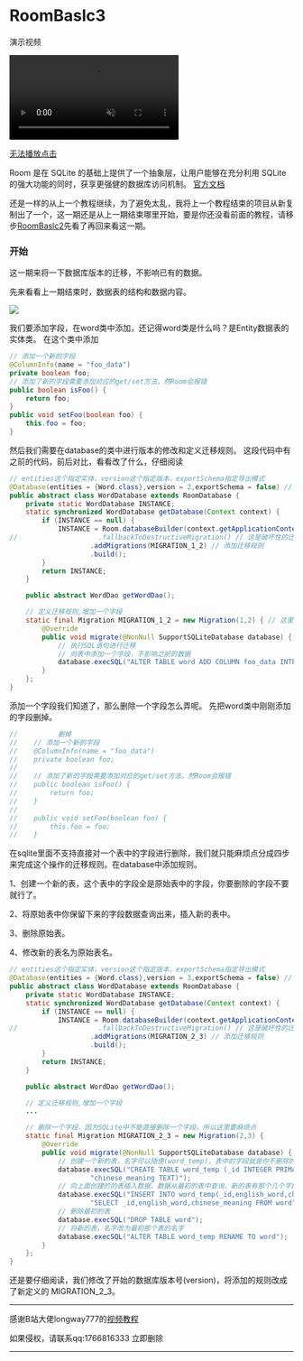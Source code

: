 # RoomBaslc3
演示视频

<video src="https://yi-sheep.github.io/RoomBasic2/Res/mp4/1.mp4"  autoplay loop muted>浏览器不支持播放该视频</video>

[无法播放点击](https://yi-sheep.github.io/RoomBasic2/Res/mp4/1.mp4)

Room 是在 SQLite 的基础上提供了一个抽象层，让用户能够在充分利用 SQLite 的强大功能的同时，获享更强健的数据库访问机制。
[官方文档](https://developer.android.google.cn/jetpack/androidx/releases/room?hl=zh_cn)

还是一样的从上一个教程继续，为了避免太乱，我将上一个教程结束的项目从新复制出了一个，这一期还是从上一期结束哪里开始，要是你还没看前面的教程，请移步[RoomBaslc2](https://github.com/yi-sheep/RoomBasic2)先看了再回来看这一期。

### 开始
这一期来将一下数据库版本的迁移，不影响已有的数据。

先来看看上一期结束时，数据表的结构和数据内容。

<img src="https://yi-sheep.github.io/RoomBasic3/Res/image/1.png"/>

我们要添加字段，在word类中添加，还记得word类是什么吗？是Entity数据表的实体类。
在这个类中添加
```java
// 添加一个新的字段
@ColumnInfo(name = "foo_data")
private boolean foo;
// 添加了新的字段需要添加对应的get/set方法，然Room会报错
public boolean isFoo() {
    return foo;
}
public void setFoo(boolean foo) {
    this.foo = foo;
}
```

然后我们需要在database的类中进行版本的修改和定义迁移规则。
这段代码中有之前的代码，前后对比，看看改了什么，仔细阅读
```java
// entities这个指定实体，version这个指定版本，exportSchema指定导出模式
@Database(entities = {Word.class},version = 2,exportSchema = false) // 当对数据表实体做了新的更改就需要改变这里的版本
public abstract class WordDatabase extends RoomDatabase {
    private static WordDatabase INSTANCE;
    static synchronized WordDatabase getDatabase(Context context) {
        if (INSTANCE == null) {
            INSTANCE = Room.databaseBuilder(context.getApplicationContext(),WordDatabase.class,"Word_database")
//                    .fallbackToDestructiveMigration() // 这是破坏性的迁移，不保留原有的数据
                    .addMigrations(MIGRATION_1_2) // 添加迁移规则
                    .build();
        }
        return INSTANCE;
    }

    public abstract WordDao getWordDao();

    // 定义迁移规则,增加一个字段
    static final Migration MIGRATION_1_2 = new Migration(1,2) { // 这里传入的是从那一个版本迁移到那一个版本
        @Override
        public void migrate(@NonNull SupportSQLiteDatabase database) {
            // 执行SQL语句进行迁移
            // 向表中添加一个字段，不影响之前的数据
            database.execSQL("ALTER TABLE word ADD COLUMN foo_data INTEGER NOT NULL DEFAULT 1");
        }
    };
}
```

添加一个字段我们知道了，那么删除一个字段怎么弄呢。
先把word类中刚刚添加的字段删掉。
```java
//          删掉
//    // 添加一个新的字段
//    @ColumnInfo(name = "foo_data")
//    private boolean foo;
//
//    // 添加了新的字段需要添加对应的get/set方法，然Room会报错
//    public boolean isFoo() {
//        return foo;
//    }
//
//    public void setFoo(boolean foo) {
//        this.foo = foo;
//    }
```

在sqlite里面不支持直接对一个表中的字段进行删除，我们就只能麻烦点分成四步来完成这个操作的迁移规则。在database中添加规则。

1、创建一个新的表，这个表中的字段全是原始表中的字段，你要删除的字段不要就行了。

2、将原始表中你保留下来的字段数据查询出来，插入新的表中。

3、删除原始表。

4、修改新的表名为原始表名。

```java
// entities这个指定实体，version这个指定版本，exportSchema指定导出模式
@Database(entities = {Word.class},version = 3,exportSchema = false) // 当对数据表实体做了新的更改就需要改变这里的版本
public abstract class WordDatabase extends RoomDatabase {
    private static WordDatabase INSTANCE;
    static synchronized WordDatabase getDatabase(Context context) {
        if (INSTANCE == null) {
            INSTANCE = Room.databaseBuilder(context.getApplicationContext(),WordDatabase.class,"Word_database")
//                    .fallbackToDestructiveMigration() // 这是破坏性的迁移，不保留原有的数据
                    .addMigrations(MIGRATION_2_3) // 添加迁移规则
                    .build();
        }
        return INSTANCE;
    }

    public abstract WordDao getWordDao();

    // 定义迁移规则,增加一个字段
    ...

    // 删除一个字段，因为SQLite中不能直接删除一个字段，所以这里要麻烦点
    static final Migration MIGRATION_2_3 = new Migration(2,3) {
        @Override
        public void migrate(@NonNull SupportSQLiteDatabase database) {
            // 创建一个新的表，名字可以随便(word_temp)，表中的字段就是你不删除的字段
            database.execSQL("CREATE TABLE word_temp (_id INTEGER PRIMARY KEY NOT NULL,english_word TEXT," +
                    "chinese_meaning TEXT)");
            // 向上面创建的的表插入数据，数据从最初的表中查询，新的表有那个几个字段就查询那几个字段的数据，顺序也要一样
            database.execSQL("INSERT INTO word_temp(_id,english_word,chinese_meaning)" +
                    "SELECT _id,english_word,chinese_meaning FROM word");
            // 删除最初的表
            database.execSQL("DROP TABLE word");
            // 将新的表，名字改为最初那个表的名字
            database.execSQL("ALTER TABLE word_temp RENAME TO word");
        }
    };
}
```

还是要仔细阅读，我们修改了开始的数据库版本号(version)，将添加的规则改成了新定义的 MIGRATION_2_3。

---

感谢B站大佬longway777的[视频教程](https://www.bilibili.com/video/BV1b4411171L)

如果侵权，请联系qq:1766816333
立即删除

---